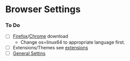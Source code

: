 # Browser Settings

### To Do
* [ ] [Firefox](https://download.mozilla.org/?product=firefox-latest-ssl&os=linux64&lang=en-US)/[Chrome](https://www.google.com/chrome/) download 
    * Change os=linux64 to appropriate language first.
* [ ] Extensions/Themes see [extensions](../extensions.txt)
* [ ] [General Settins](about:preferences)

<!--
* [Bullet Point text](Linked Address here)
    * Description of address above

-[ ] empty to do 
-->